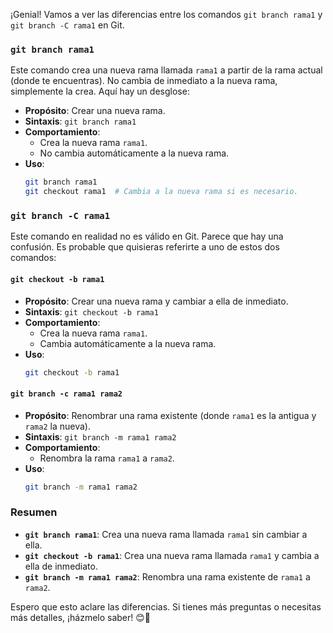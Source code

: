 ¡Genial! Vamos a ver las diferencias entre los comandos `git branch rama1` y `git branch -C rama1` en Git.

### `git branch rama1`
Este comando crea una nueva rama llamada `rama1` a partir de la rama actual (donde te encuentras). No cambia de inmediato a la nueva rama, simplemente la crea. Aquí hay un desglose:

- **Propósito**: Crear una nueva rama.
- **Sintaxis**: `git branch rama1`
- **Comportamiento**: 
  - Crea la nueva rama `rama1`.
  - No cambia automáticamente a la nueva rama.
- **Uso**:
  ```sh
  git branch rama1
  git checkout rama1  # Cambia a la nueva rama si es necesario.
  ```

### `git branch -C rama1`
Este comando en realidad no es válido en Git. Parece que hay una confusión. Es probable que quisieras referirte a uno de estos dos comandos:

#### `git checkout -b rama1`
- **Propósito**: Crear una nueva rama y cambiar a ella de inmediato.
- **Sintaxis**: `git checkout -b rama1`
- **Comportamiento**:
  - Crea la nueva rama `rama1`.
  - Cambia automáticamente a la nueva rama.
- **Uso**:
  ```sh
  git checkout -b rama1
  ```

#### `git branch -c rama1 rama2`
- **Propósito**: Renombrar una rama existente (donde `rama1` es la antigua y `rama2` la nueva).
- **Sintaxis**: `git branch -m rama1 rama2`
- **Comportamiento**:
  - Renombra la rama `rama1` a `rama2`.
- **Uso**:
  ```sh
  git branch -m rama1 rama2
  ```

### Resumen
- **`git branch rama1`**: Crea una nueva rama llamada `rama1` sin cambiar a ella.
- **`git checkout -b rama1`**: Crea una nueva rama llamada `rama1` y cambia a ella de inmediato.
- **`git branch -m rama1 rama2`**: Renombra una rama existente de `rama1` a `rama2`.

Espero que esto aclare las diferencias. Si tienes más preguntas o necesitas más detalles, ¡házmelo saber! 😊🚀
